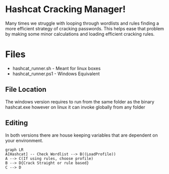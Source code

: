 # Hashcat Cracking Manager!

Many times we struggle with looping through wordlists and rules finding a more efficient strategy of cracking passwords. This helps ease that problem by making some minor calculations and loading efficient cracking rules.


# Files

 - hashcat_runner.sh - Meant for linux boxes
 - hashcat_runner.ps1 - Windows Equivalent

## File Location

The windows version requires to run from the same folder as the binary hashcat.exe however on linux it can invoke globally from any folder

## Editing

In both versions there are house keeping variables that are dependent on your environment. 

```mermaid
graph LR
A[Hashcat] -- Check Wordlist --> B((LoadProfile))
A --> C(If using rules, choose profile)
B --> D{Crack Straight or rule based}
C --> D
```
